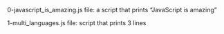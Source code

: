 0-javascript_is_amazing.js file: a script that prints “JavaScript is amazing”

1-multi_languages.js file: script that prints 3 lines